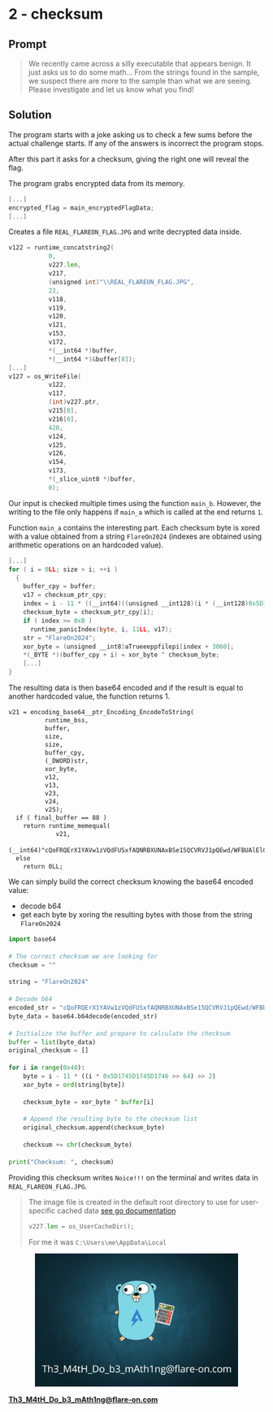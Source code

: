 # 2 - checksum

## Prompt
> We recently came across a silly executable that appears benign. It just asks us to do some math... From the strings found in the sample, we suspect there are more to the sample than what we are seeing. Please investigate and let us know what you find!

## Solution
The program starts with a joke asking us to check a few sums before the actual challenge starts. If any of the answers is incorrect the program stops.

After this part it asks for a checksum, giving the right one will reveal the flag. 

The program grabs encrypted data from its memory.
```go
[...]
encrypted_flag = main_encryptedFlagData;
[...]
```

Creates a file ``REAL_FLAREON_FLAG.JPG`` and write decrypted data inside.
```go
v122 = runtime_concatstring2(
           0,
           v227.len,
           v217,
           (unsigned int)"\\REAL_FLAREON_FLAG.JPG",
           22,
           v118,
           v119,
           v120,
           v121,
           v153,
           v172,
           *(__int64 *)buffer,
           *(__int64 *)&buffer[8]);
[...]
v127 = os_WriteFile(
           v122,
           v117,
           (int)v227.ptr,
           v215[0],
           v216[0],
           420,
           v124,
           v125,
           v126,
           v154,
           v173,
           *(_slice_uint8 *)buffer,
           0);
```

Our input is checked multiple times using the function ``main_b``. However, the writing to the file only happens if ``main_a`` which is called at the end returns ``1``.

Function ``main_a`` contains the interesting part. Each checksum byte is xored with a value obtained from a string ``FlareOn2024`` (indexes are obtained using arithmetic operations on an hardcoded value).
```go
[...]
for ( i = 0LL; size > i; ++i )
  {
    buffer_cpy = buffer;
    v17 = checksum_ptr_cpy;
    index = i - 11 * ((__int64)((unsigned __int128)(i * (__int128)0x5D1745D1745D1746LL) >> 64) >> 2);
    checksum_byte = checksum_ptr_cpy[i];
    if ( index >= 0xB )
      runtime_panicIndex(byte, i, 11LL, v17);
    str = "FlareOn2024";
    xor_byte = (unsigned __int8)aTrueeeppfilepi[index + 3060];
    *(_BYTE *)(buffer_cpy + i) = xor_byte ^ checksum_byte;
    [...]
}
```

The resulting data is then base64 encoded and if the result is equal to another hardcoded value, the function returns 1.
```
v21 = encoding_base64__ptr_Encoding_EncodeToString(
          runtime_bss,
          buffer,
          size,
          size,
          buffer_cpy,
          (_DWORD)str,
          xor_byte,
          v12,
          v13,
          v23,
          v24,
          v25);
  if ( final_buffer == 88 )
    return runtime_memequal(
             v21,
             (__int64)"cQoFRQErX1YAVw1zVQdFUSxfAQNRBXUNAxBSe15QCVRVJ1pQEwd/WFBUAlElCFBFUnlaB1ULByRdBEFdfVtWVA==");
  else
    return 0LL;
```

We can simply build the correct checksum knowing the base64 encoded value:
- decode b64
- get each byte by xoring the resulting bytes with those from the string ``FlareOn2024``

```python
import base64

# The correct checksum we are looking for
checksum = ""

string = "FlareOn2024"

# Decode b64
encoded_str = "cQoFRQErX1YAVw1zVQdFUSxfAQNRBXUNAxBSe15QCVRVJ1pQEwd/WFBUAlElCFBFUnlaB1ULByRdBEFdfVtWVA=="
byte_data = base64.b64decode(encoded_str)

# Initialize the buffer and prepare to calculate the checksum
buffer = list(byte_data)
original_checksum = []

for i in range(0x40):
    byte = i - 11 * ((i * 0x5D1745D1745D1746 >> 64) >> 2)
    xor_byte = ord(string[byte])
    
    checksum_byte = xor_byte ^ buffer[i]
    
    # Append the resulting byte to the checksum list
    original_checksum.append(checksum_byte)

    checksum += chr(checksum_byte)

print("Checksum: ", checksum)
```

Providing this checksum writes ``Noice!!!`` on the terminal and writes data in ``REAL_FLAREON_FLAG.JPG``.

> The image file is created in the default root directory to use for user-specific cached data [see go documentation](https://pkg.go.dev/os#UserCacheDir)
> ```go
> v227.len = os_UserCacheDir();
> ```
> For me it was ``C:\Users\me\AppData\Local``

<p align="center">
           <img src="https://github.com/SamNzo/CTFs/blob/main/Flare-On/2024/img/REAL_FLAREON_FLAG.JPG?raw=true" width=400>
</p>

**Th3_M4tH_Do_b3_mAth1ng@flare-on.com**
